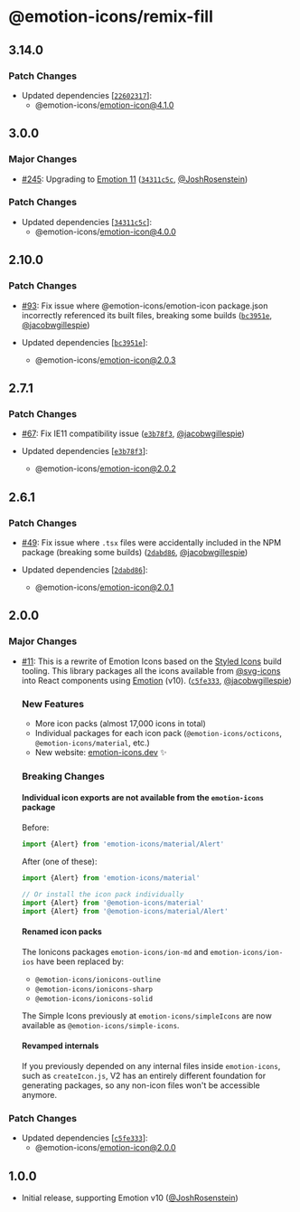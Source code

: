 # @emotion-icons/remix-fill

## 3.14.0

### Patch Changes

- Updated dependencies [[`22602317`](https://github.com/emotion-icons/emotion-icons/commit/22602317b414938da76253f7850f4a252cd91edb)]:
  - @emotion-icons/emotion-icon@4.1.0

## 3.0.0

### Major Changes

- [#245](https://github.com/emotion-icons/emotion-icons/pull/245): Upgrading to [Emotion 11](https://github.com/emotion-js/emotion/pull/1675) ([`34311c5c`](https://github.com/emotion-icons/emotion-icons/commit/34311c5c572384d32c95fe4a0e8c796c2d1caf77), [@JoshRosenstein](https://github.com/JoshRosenstein))

### Patch Changes

- Updated dependencies [[`34311c5c`](https://github.com/emotion-icons/emotion-icons/commit/34311c5c572384d32c95fe4a0e8c796c2d1caf77)]:
  - @emotion-icons/emotion-icon@4.0.0

## 2.10.0

### Patch Changes

- [#93](https://github.com/emotion-icons/emotion-icons/pull/93): Fix issue where @emotion-icons/emotion-icon package.json incorrectly referenced its built files, breaking some builds ([`bc3951e`](https://github.com/emotion-icons/emotion-icons/commit/bc3951e8d8d462f2694050d03b3fa5bdeabbd4ce), [@jacobwgillespie](https://github.com/jacobwgillespie))

- Updated dependencies [[`bc3951e`](https://github.com/emotion-icons/emotion-icons/commit/bc3951e8d8d462f2694050d03b3fa5bdeabbd4ce)]:
  - @emotion-icons/emotion-icon@2.0.3

## 2.7.1

### Patch Changes

- [#67](https://github.com/emotion-icons/emotion-icons/pull/67): Fix IE11 compatibility issue ([`e3b78f3`](https://github.com/emotion-icons/emotion-icons/commit/e3b78f350f549f0b92bccef2695c61e3ad79ddd9), [@jacobwgillespie](https://github.com/jacobwgillespie))

- Updated dependencies [[`e3b78f3`](https://github.com/emotion-icons/emotion-icons/commit/e3b78f350f549f0b92bccef2695c61e3ad79ddd9)]:
  - @emotion-icons/emotion-icon@2.0.2

## 2.6.1

### Patch Changes

- [#49](https://github.com/emotion-icons/emotion-icons/pull/49): Fix issue where `.tsx` files were accidentally included in the NPM package (breaking some builds) ([`2dabd86`](https://github.com/emotion-icons/emotion-icons/commit/2dabd861008f5e44d53c01898d24446e2ef9f7f6), [@jacobwgillespie](https://github.com/jacobwgillespie))

- Updated dependencies [[`2dabd86`](https://github.com/emotion-icons/emotion-icons/commit/2dabd861008f5e44d53c01898d24446e2ef9f7f6)]:
  - @emotion-icons/emotion-icon@2.0.1

## 2.0.0

### Major Changes

- [#11](https://github.com/emotion-icons/emotion-icons/pull/11): This is a rewrite of Emotion Icons based on the [Styled Icons](https://github.com/styled-icons) build tooling. This library packages all the icons available from [@svg-icons](https://github.com/svg-icons/svg-icons) into React components using [Emotion](https://emotion.sh) (v10). ([`c5fe333`](https://github.com/emotion-icons/emotion-icons/commit/c5fe33345d42c9ec2ab315f2af79b056a910c4a4), [@jacobwgillespie](https://github.com/jacobwgillespie))

  ### New Features

  - More icon packs (almost 17,000 icons in total)
  - Individual packages for each icon pack (`@emotion-icons/octicons`, `@emotion-icons/material`, etc.)
  - New website: [emotion-icons.dev](https://emotion-icons.dev) ✨

  ### Breaking Changes

  #### Individual icon exports are not available from the `emotion-icons` package

  Before:

  ```javascript
  import {Alert} from 'emotion-icons/material/Alert'
  ```

  After (one of these):

  ```javascript
  import {Alert} from 'emotion-icons/material'

  // Or install the icon pack individually
  import {Alert} from '@emotion-icons/material'
  import {Alert} from '@emotion-icons/material/Alert'
  ```

  #### Renamed icon packs

  The Ionicons packages `emotion-icons/ion-md` and `emotion-icons/ion-ios` have been replaced by:

  - `@emotion-icons/ionicons-outline`
  - `@emotion-icons/ionicons-sharp`
  - `@emotion-icons/ionicons-solid`

  The Simple Icons previously at `emotion-icons/simpleIcons` are now available as `@emotion-icons/simple-icons`.

  #### Revamped internals

  If you previously depended on any internal files inside `emotion-icons`, such as `createIcon.js`, V2 has an entirely different foundation for generating packages, so any non-icon files won't be accessible anymore.

### Patch Changes

- Updated dependencies [[`c5fe333`](https://github.com/emotion-icons/emotion-icons/commit/c5fe33345d42c9ec2ab315f2af79b056a910c4a4)]:
  - @emotion-icons/emotion-icon@2.0.0

## 1.0.0

- Initial release, supporting Emotion v10 ([@JoshRosenstein](https://github.com/JoshRosenstein))
